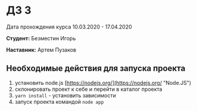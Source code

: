 # ДЗ 3
Дата прохождения курса 10.03.2020 - 17.04.2020

**Студент:** Безместин Игорь

**Наставник:** Артем Пузаков

## Необходимые действия для запуска проекта

1. установить node.js [https://nodejs.org/](https://nodejs.org/ "Node.JS")
2. cклонировать проект к себе и перейти в каталог проекта
3. `yarn install` - установить зависимости
4. запуск проекта командой `node app`
